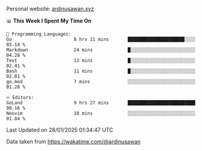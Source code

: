 Personal website: [ardinusawan.xyz](https://ardinusawan.xyz)

<!--START_SECTION:waka-->
📊 **This Week I Spent My Time On** 

```text
💬 Programming Languages: 
Go                       8 hrs 11 mins       █████████████████████░░░░   85.14 % 
Markdown                 24 mins             █░░░░░░░░░░░░░░░░░░░░░░░░   04.28 % 
Text                     13 mins             █░░░░░░░░░░░░░░░░░░░░░░░░   02.41 % 
Bash                     11 mins             █░░░░░░░░░░░░░░░░░░░░░░░░   02.01 % 
go.mod                   7 mins              ░░░░░░░░░░░░░░░░░░░░░░░░░   01.28 % 

🔥 Editors: 
GoLand                   9 hrs 27 mins       █████████████████████████   98.16 % 
Neovim                   10 mins             ░░░░░░░░░░░░░░░░░░░░░░░░░   01.84 % 
```


 Last Updated on 28/01/2025 01:34:47 UTC
<!--END_SECTION:waka-->
Data taken from https://wakatime.com/@ardinusawan

